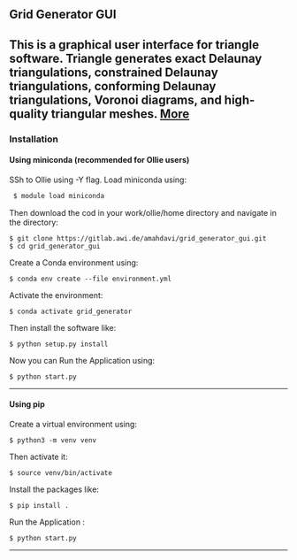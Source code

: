 ## Grid Generator GUI
This is a graphical user interface for triangle software.
Triangle generates exact Delaunay triangulations, constrained Delaunay triangulations, conforming Delaunay triangulations, Voronoi diagrams,
and high-quality triangular meshes. [More](https://www.cs.cmu.edu/~quake/triangle.html)
-----
### Installation

#### Using miniconda (recommended for Ollie users)
SSh to Ollie using -Y flag.
Load miniconda using:
```sh
 $ module load miniconda
  ```
Then download the cod in your work/ollie/home directory and navigate in the directory:
```shell
$ git clone https://gitlab.awi.de/amahdavi/grid_generator_gui.git
$ cd grid_generator_gui
```
Create a Conda environment using:
```shell
$ conda env create --file environment.yml
```
Activate the environment:
```shell
$ conda activate grid_generator
```
Then install the software like:
```shell
$ python setup.py install 
```
Now you can Run the Application using:
```shell
$ python start.py
```
--------
#### Using pip
Create a virtual environment using:
```shell
$ python3 -m venv venv
```
Then activate it:
```shell
$ source venv/bin/activate
```
Install the packages like:
```shell
$ pip install .
```
Run the Application :
```shell
$ python start.py
```
-------